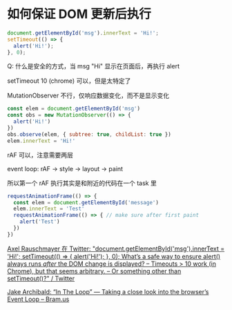 # 如何保证 DOM 更新后执行

```js
document.getElementById('msg').innerText = 'Hi!';
setTimeout(() => {
  alert('Hi!');
}, 0);
```

Q: 什么是安全的方式，当 msg "Hi" 显示在页面后，再执行 alert

setTimeout 10 (chrome) 可以，但是太特定了

MutationObserver 不行，仅响应数据变化，而不是显示变化

```js
const elem = document.getElementById('msg')
const obs = new MutationObserver(() => {
  alert('Hi!')
})
obs.observe(elem, { subtree: true, childList: true })
elem.innerText = 'Hi!'
```

rAF 可以，注意需要两层

event loop: rAF -> style -> layout -> paint

所以第一个 rAF 执行其实是和附近的代码在一个 task 里
```js
requestAnimationFrame(() => {
  const elem = document.getElementById('message')
  elem.innerText = 'Test'
  requestAnimationFrame(() => { // make sure after first paint
    alert('Test')
  })
})
```
[ Axel Rauschmayer 在 Twitter: "document.getElementById('msg').innerText = 'Hi!'; setTimeout(() =&gt; { alert('Hi!'); }, 0); What’s a safe way to ensure alert() always runs *after* the DOM change is displayed? – Timeouts &gt; 10 work (in Chrome), but that seems arbitrary. – Or something other than setTimeout()?" / Twitter](https://mobile.twitter.com/rauschma/status/1288868746682081285)

[Jake Archibald: “In The Loop” — Taking a close look into the browser’s Event Loop – Bram.us](https://www.bram.us/2018/02/09/jake-archibald-in-the-loop-taking-a-close-look-into-the-browsers-event-loop/)
